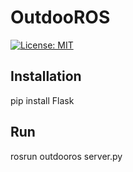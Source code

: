  # OutdooROS

[![License: MIT](https://img.shields.io/badge/License-MIT-yellow.svg)](https://opensource.org/licenses/MIT)

## Installation

   pip install Flask


## Run

   rosrun outdooros server.py